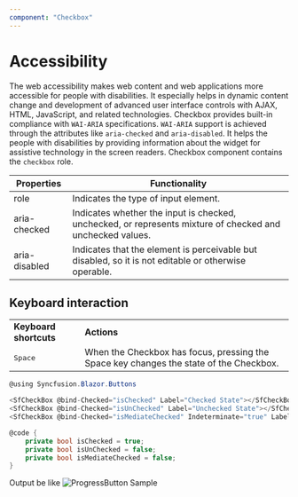```yaml
---
component: "Checkbox"
---
```


# Accessibility

The web accessibility makes web content and web applications more accessible for people with disabilities. It especially helps in dynamic content change and development of advanced user interface controls with AJAX, HTML, JavaScript, and related technologies.
Checkbox provides built-in compliance with `WAI-ARIA` specifications. `WAI-ARIA` support is achieved through the attributes like `aria-checked` and `aria-disabled`. It helps the people with disabilities by providing information about the widget for assistive
technology in the screen readers. Checkbox component contains the `checkbox` role.

| Properties | Functionality |
| ------------ | ----------------------- |
| role | Indicates the type of input element. |
| aria-checked | Indicates whether the input is checked, unchecked, or represents mixture of checked and unchecked values. |
| aria-disabled | Indicates that the element is perceivable but disabled, so it is not editable or otherwise operable. |

## Keyboard interaction

<!-- markdownlint-disable MD033 -->
<table>
<tr>
<td>
<b>Keyboard shortcuts</b></td><td>
<b>Actions</b></td></tr>
<tr>
<td>
<kbd>Space</kbd></td><td>
When the Checkbox has focus, pressing the Space key changes the state of the Checkbox.</td></tr>
</table>

```csharp
@using Syncfusion.Blazor.Buttons

<SfCheckBox @bind-Checked="isChecked" Label="Checked State"></SfCheckBox><br />
<SfCheckBox @bind-Checked="isUnChecked" Label="Unchecked State"></SfCheckBox><br />
<SfCheckBox @bind-Checked="isMediateChecked" Indeterminate="true" Label="Intermediate State"></SfCheckBox>

@code {
    private bool isChecked = true;
    private bool isUnChecked = false;
    private bool isMediateChecked = false;
}

```

Output be like
![ProgressButton Sample](./images/cb-accessibility.png)
